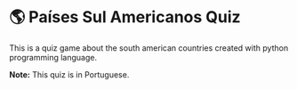# 🌎  Países Sul Americanos Quiz

This is a quiz game about the south american countries created with python programming language.

**Note:** This quiz is in Portuguese.

